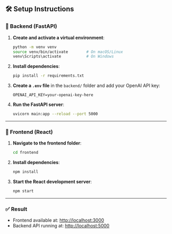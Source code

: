 ## 🛠️ Setup Instructions

### 🔹 Backend (FastAPI)

1. **Create and activate a virtual environment**:

   ```bash
   python -m venv venv
   source venv/bin/activate        # On macOS/Linux
   venv\Scripts\activate           # On Windows
   ```

2. **Install dependencies**:

   ```bash
   pip install -r requirements.txt
   ```

3. **Create a `.env` file** in the `backend/` folder and add your OpenAI API key:

   ```env
   OPENAI_API_KEY=your-openai-key-here
   ```

4. **Run the FastAPI server**:

   ```bash
   uvicorn main:app --reload --port 5000
   ```

---

### 🔹 Frontend (React)

1. **Navigate to the frontend folder**:

   ```bash
   cd frontend
   ```

2. **Install dependencies**:

   ```bash
   npm install
   ```

3. **Start the React development server**:

   ```bash
   npm start
   ```

---

### ✅ Result

- Frontend available at: [http://localhost:3000](http://localhost:3000)
- Backend API running at: [http://localhost:5000](http://localhost:5000)

